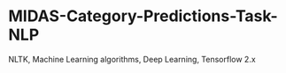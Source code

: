 # MIDAS-Category-Predictions-Task-NLP

NLTK, Machine Learning algorithms, Deep Learning, Tensorflow 2.x
